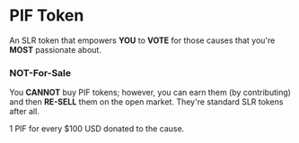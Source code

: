 # PIF Token

An SLR token that empowers __YOU__ to __VOTE__ for those causes that you're __MOST__ passionate about.

### NOT-For-Sale

You __CANNOT__ buy PIF tokens; however, you can earn them (by contributing) and then __RE-SELL__ them on the open market. They're standard SLR tokens after all.

1 PIF for every $100 USD donated to the cause.
